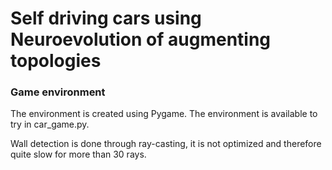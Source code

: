 # Self driving cars using Neuroevolution of augmenting topologies

### Game environment
The environment is created using Pygame. The environment is available to try in car_game.py. 

Wall detection is done through ray-casting, it is not optimized and therefore quite slow for more than 30 rays.
